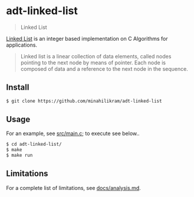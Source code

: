 # adt-linked-list

> Linked List

[Linked List](https://en.wikipedia.org/wiki/Linked_list) is an integer based implementation on C Algorithms for applications.

> Linked list is a linear collection of data elements, called nodes pointing to the next node by means of pointer. Each node is composed of data and a reference to the next node in the sequence.

## Install

```sh
$ git clone https://github.com/minahilikram/adt-linked-list
```

## Usage

For an example, see [src/main.c](https://github.com/minahilikram/adt-linked-list/blob/master/src/main.c); to execute see below..

```sh
$ cd adt-linked-list/
$ make
$ make run
```

## Limitations

For a complete list of limitations, see [docs/analysis.md](https://github.com/minahilikram/adt-linked-list/blob/master/docs/analysis.md).
